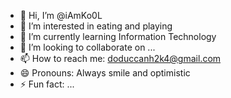 - 👋 Hi, I’m @iAmKo0L
- 👀 I’m interested in eating and playing
- 🌱 I’m currently learning Information Technology
- 💞️ I’m looking to collaborate on ...
- 📫 How to reach me: doduccanh2k4@gmail.com
- 😄 Pronouns: Always smile and optimistic
- ⚡ Fun fact: ...

<!---
iAmKo0L/iAmKo0L is a ✨ special ✨ repository because its `README.md` (this file) appears on your GitHub profile.
You can click the Preview link to take a look at your changes.
--->
